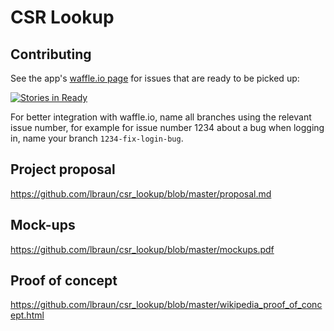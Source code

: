 # CSR Lookup

## Contributing
See the app's [waffle.io page](https://waffle.io/lbraun/csr_lookup) for issues that are ready to be picked up:

[![Stories in Ready](https://badge.waffle.io/lbraun/csr_lookup.png?label=ready&title=Ready)](https://waffle.io/lbraun/csr_lookup)

For better integration with waffle.io, name all branches using the relevant issue number, for example for issue number 1234 about a bug when logging in, name your branch `1234-fix-login-bug`.

## Project proposal
https://github.com/lbraun/csr_lookup/blob/master/proposal.md

## Mock-ups
https://github.com/lbraun/csr_lookup/blob/master/mockups.pdf

## Proof of concept
https://github.com/lbraun/csr_lookup/blob/master/wikipedia_proof_of_concept.html
